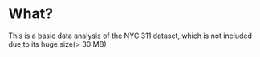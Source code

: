 # What?

This is a basic data analysis of the NYC 311 dataset, which is not included due to its huge size(> 30 MB)
